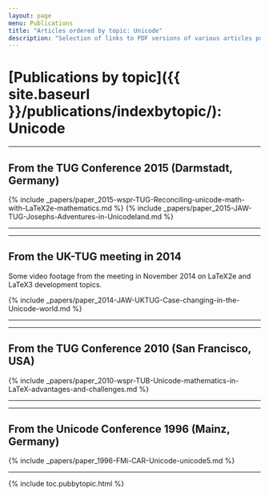 ```yaml
---
layout: page
menu: Publications
title: "Articles ordered by topic: Unicode"
description: "Selection of links to PDF versions of various articles published by the LaTeX3 project and links to videos of their conference presentations ordered by major topics."
---
```


# [Publications by topic]({{ site.baseurl }}/publications/indexbytopic/): Unicode



<hr class="conference-start">

## From the TUG Conference 2015 (Darmstadt, Germany)


{% include _papers/paper_2015-wspr-TUG-Reconciling-unicode-math-with-LaTeX2e-mathematics.md %}
{% include _papers/paper_2015-JAW-TUG-Josephs-Adventures-in-Unicodeland.md %}

<hr class="conference-end">



<hr class="conference-start">

## From the UK-TUG meeting in 2014

Some video footage from the meeting in November 2014 on LaTeX2e and LaTeX3 development topics. 

{% include _papers/paper_2014-JAW-UKTUG-Case-changing-in-the-Unicode-world.md %}

<hr class="conference-end">




<hr class="conference-start">

## From the TUG Conference 2010  (San Francisco, USA)

{% include _papers/paper_2010-wspr-TUB-Unicode-mathematics-in-LaTeX-advantages-and-challenges.md %}

<hr class="conference-end">


<hr class="conference-start">

## From the Unicode Conference 1996 (Mainz, Germany)

{% include _papers/paper_1996-FMi-CAR-Unicode-unicode5.md %}

<hr class="conference-end">


<div class="row">{% include toc.pubbytopic.html %}</div>
<div id="div_vgwpixel"></div>

